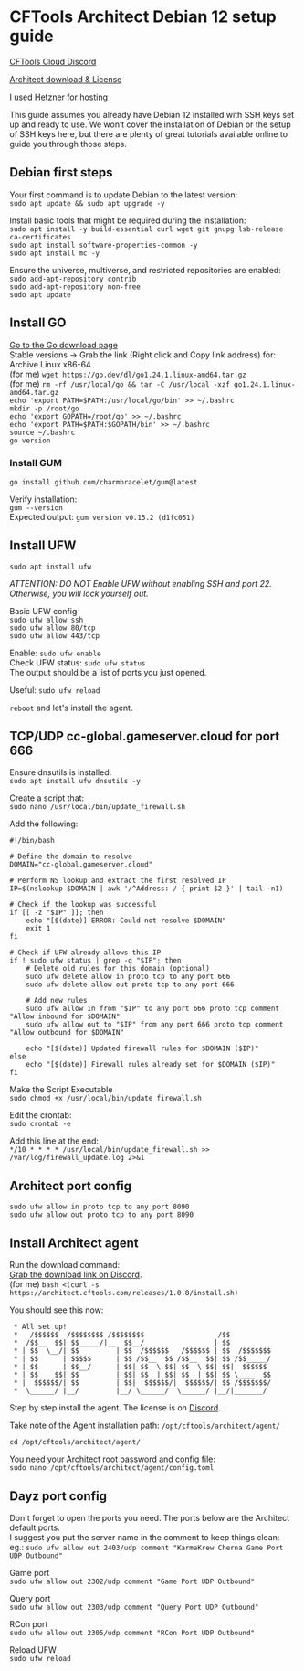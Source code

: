 # CFTools Architect Debian 12 setup guide

[CFTools Cloud Discord](https://discord.com/invite/k7Zdw6cXSH)

[Architect download & License](https://discord.com/channels/373098389174484992/1312066884467953775)

[I used Hetzner for hosting](https://www.hetzner.com/)

This guide assumes you already have Debian 12 installed
with SSH keys set up and ready to use. We won’t cover
the installation of Debian or the setup of SSH keys here,
but there are plenty of great tutorials available online
to guide you through those steps.


## Debian first steps

Your first command is to update Debian to the latest version:\
`sudo apt update && sudo apt upgrade -y`

Install basic tools that might be required during the installation:\
`sudo apt install -y build-essential curl wget git gnupg lsb-release ca-certificates`\
`sudo apt install software-properties-common -y`\
`sudo apt install mc -y`

Ensure the universe, multiverse, and restricted repositories are enabled:\
`sudo add-apt-repository contrib`\
`sudo add-apt-repository non-free`\
`sudo apt update`

## Install GO  
[Go to the Go download page](https://go.dev/dl/)  
Stable versions -> Grab the link (Right click and Copy link address) for: Archive	Linux	x86-64  
(for me) `wget https://go.dev/dl/go1.24.1.linux-amd64.tar.gz`  
(for me) `rm -rf /usr/local/go && tar -C /usr/local -xzf go1.24.1.linux-amd64.tar.gz`  
`echo 'export PATH=$PATH:/usr/local/go/bin' >> ~/.bashrc`  
`mkdir -p /root/go`  
`echo 'export GOPATH=/root/go' >> ~/.bashrc`  
`echo 'export PATH=$PATH:$GOPATH/bin' >> ~/.bashrc`  
`source ~/.bashrc`  
`go version`  


### Install GUM
`go install github.com/charmbracelet/gum@latest`

Verify installation:\
`gum --version`\
Expected output: `gum version v0.15.2 (d1fc051)`

## Install UFW
`sudo apt install ufw`

_ATTENTION: DO NOT Enable UFW without enabling SSH and port 22.\
Otherwise, you will lock yourself out._

Basic UFW config\
`sudo ufw allow ssh`\
`sudo ufw allow 80/tcp`\
`sudo ufw allow 443/tcp`

Enable: `sudo ufw enable`\
Check UFW status: `sudo ufw status`\
The output should be a list of ports you just opened. 

Useful: `sudo ufw reload`

`reboot` and let's install the agent.

## TCP/UDP cc-global.gameserver.cloud for port 666  
Ensure dnsutils is installed:  
`sudo apt install ufw dnsutils -y`

Create a script that:  
`sudo nano /usr/local/bin/update_firewall.sh`

Add the following:  
```
#!/bin/bash

# Define the domain to resolve
DOMAIN="cc-global.gameserver.cloud"

# Perform NS lookup and extract the first resolved IP
IP=$(nslookup $DOMAIN | awk '/^Address: / { print $2 }' | tail -n1)

# Check if the lookup was successful
if [[ -z "$IP" ]]; then
    echo "[$(date)] ERROR: Could not resolve $DOMAIN"
    exit 1
fi

# Check if UFW already allows this IP
if ! sudo ufw status | grep -q "$IP"; then
    # Delete old rules for this domain (optional)
    sudo ufw delete allow in proto tcp to any port 666
    sudo ufw delete allow out proto tcp to any port 666

    # Add new rules
    sudo ufw allow in from "$IP" to any port 666 proto tcp comment "Allow inbound for $DOMAIN"
    sudo ufw allow out to "$IP" from any port 666 proto tcp comment "Allow outbound for $DOMAIN"

    echo "[$(date)] Updated firewall rules for $DOMAIN ($IP)"
else
    echo "[$(date)] Firewall rules already set for $DOMAIN ($IP)"
fi
```
Make the Script Executable  
`sudo chmod +x /usr/local/bin/update_firewall.sh`  

Edit the crontab:  
`sudo crontab -e`  

Add this line at the end:  
`*/10 * * * * /usr/local/bin/update_firewall.sh >> /var/log/firewall_update.log 2>&1`


## Architect port config  
`sudo ufw allow in proto tcp to any port 8090`  
`sudo ufw allow out proto tcp to any port 8090`  


## Install Architect agent

Run the download command:\
[Grab the download link on Discord](https://discord.com/channels/373098389174484992/1312066884467953775/1316064473097699419).\
(for me) `bash <(curl -s https://architect.cftools.com/releases/1.0.8/install.sh)`

You should see this now:
```
 * All set up!
 *   /$$$$$$  /$$$$$$$$ /$$$$$$$$                  /$$
 *  /$$__  $$| $$_____/|__  $$__/                 | $$
 * | $$  \__/| $$         | $$  /$$$$$$   /$$$$$$ | $$  /$$$$$$$
 * | $$      | $$$$$      | $$ /$$__  $$ /$$__  $$| $$ /$$_____/
 * | $$      | $$__/      | $$| $$  \ $$| $$  \ $$| $$|  $$$$$$
 * | $$    $$| $$         | $$| $$  | $$| $$  | $$| $$ \____  $$
 * |  $$$$$$/| $$         | $$|  $$$$$$/|  $$$$$$/| $$ /$$$$$$$/
 *  \______/ |__/         |__/ \______/  \______/ |__/|_______/
```

Step by step install the agent. The license is on [Discord](https://discord.com/channels/373098389174484992/1312066884467953775/1316064473097699419).

Take note of the Agent installation path: `/opt/cftools/architect/agent/`

`cd /opt/cftools/architect/agent/`

You need your Architect root password and config file:\
`sudo nano /opt/cftools/architect/agent/config.toml`


## Dayz port config
Don't forget to open the ports you need. The ports below are the Architect default ports.\
I suggest you put the server name in the comment to keep things clean:\
eg.: `sudo ufw allow out 2403/udp comment "KarmaKrew Cherna Game Port UDP Outbound"`

Game port\
`sudo ufw allow out 2302/udp comment "Game Port UDP Outbound"`

Query port\
`sudo ufw allow out 2303/udp comment "Query Port UDP Outbound"`

RCon port\
`sudo ufw allow out 2305/udp comment "RCon Port UDP Outbound"`

Reload UFW\
`sudo ufw reload`
